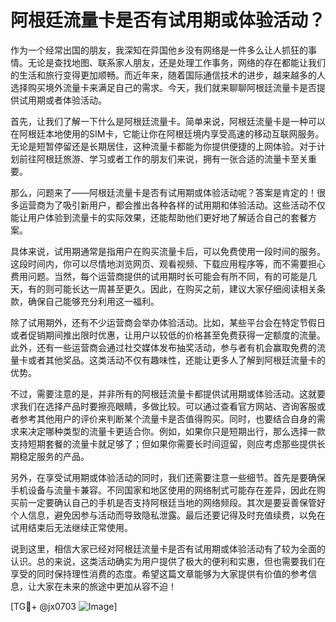 # 阿根廷流量卡是否有试用期或体验活动？

作为一个经常出国的朋友，我深知在异国他乡没有网络是一件多么让人抓狂的事情。无论是查找地图、联系家人朋友，还是处理工作事务，网络的存在都能让我们的生活和旅行变得更加顺畅。而近年来，随着国际通信技术的进步，越来越多的人选择购买境外流量卡来满足自己的需求。今天，我们就来聊聊阿根廷流量卡是否提供试用期或者体验活动。

首先，让我们了解一下什么是阿根廷流量卡。简单来说，阿根廷流量卡是一种可以在阿根廷本地使用的SIM卡，它能让你在阿根廷境内享受高速的移动互联网服务。无论是短暂停留还是长期居住，这种流量卡都能为你提供便捷的上网体验。对于计划前往阿根廷旅游、学习或者工作的朋友们来说，拥有一张合适的流量卡至关重要。

那么，问题来了——阿根廷流量卡是否有试用期或体验活动呢？答案是肯定的！很多运营商为了吸引新用户，都会推出各种各样的试用期和体验活动。这些活动不仅能让用户体验到流量卡的实际效果，还能帮助他们更好地了解适合自己的套餐方案。

具体来说，试用期通常是指用户在购买流量卡后，可以免费使用一段时间的服务。这段时间内，你可以尽情地浏览网页、观看视频、下载应用程序等，而不需要担心费用问题。当然，每个运营商提供的试用期时长可能会有所不同，有的可能是几天，有的则可能长达一周甚至更久。因此，在购买之前，建议大家仔细阅读相关条款，确保自己能够充分利用这一福利。

除了试用期外，还有不少运营商会举办体验活动。比如，某些平台会在特定节假日或者促销期间推出限时优惠，让用户以较低的价格甚至免费获得一定额度的流量。此外，还有一些运营商会通过社交媒体发布抽奖活动，参与者有机会赢取免费的流量卡或者其他奖品。这类活动不仅有趣味性，还能让更多人了解到阿根廷流量卡的优势。

不过，需要注意的是，并非所有的阿根廷流量卡都提供试用期或体验活动。这就要求我们在选择产品时要擦亮眼睛，多做比较。可以通过查看官方网站、咨询客服或者参考其他用户的评价来判断某个流量卡是否值得购买。同时，也要结合自身的需求来决定哪种类型的流量卡更适合你。例如，如果你只是短期出行，那么选择一款支持短期套餐的流量卡就足够了；但如果你需要长时间逗留，则应考虑那些提供长期稳定服务的产品。

另外，在享受试用期或体验活动的同时，我们还需要注意一些细节。首先是要确保手机设备与流量卡兼容。不同国家和地区使用的网络制式可能存在差异，因此在购买前一定要确认自己的手机是否支持阿根廷当地的网络频段。其次是要妥善保管好个人信息，避免因参与活动而导致隐私泄露。最后还要记得及时充值续费，以免在试用结束后无法继续正常使用。

说到这里，相信大家已经对阿根廷流量卡是否有试用期或体验活动有了较为全面的认识。总的来说，这类活动确实为用户提供了极大的便利和实惠，但也需要我们在享受的同时保持理性消费的态度。希望这篇文章能够为大家提供有价值的参考信息，让大家在未来的旅途中更加从容不迫！

[TG💪+ @jx0703 ![Image](https://github.com/user-attachments/assets/dbca1d08-cadb-493c-b0ec-ad6f7a83f270)]
